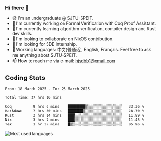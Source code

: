 ### Hi there 👋

<!--
**definfo/definfo** is a ✨ _special_ ✨ repository because its `README.md` (this file) appears on your GitHub profile.

Here are some ideas to get you started:

- 🔭 I’m currently working on ...
- 🌱 I’m currently learning ...
- 👯 I’m looking to collaborate on ...
- 🤔 I’m looking for help with ...
- 💬 Ask me about ...
- 📫 How to reach me: ...
- 😄 Pronouns: ...
- ⚡ Fun fact: ...
-->

- 😼 I'm an undergraduate @ SJTU-SPEIT.
- 🔭 I'm currently working on Formal Verification with Coq Proof Assistant.
- 🌱 I'm currently learning algorithm verification, compiler design and Rust dev skills.
- 👯 I'm looking to collaborate on NixOS contribution.
- 🤔 I'm looking for SDE internship.
- 💬 Working languages: 中文(普通话), English, Français. Feel free to ask me anything about SJTU-SPEIT.
- 📫 How to reach me via e-mail: hjsdbb1@gmail.com

## Coding Stats

<!--START_SECTION:waka-->

```txt
From: 18 March 2025 - To: 25 March 2025

Total Time: 27 hrs 16 mins

Coq          9 hrs 6 mins    ████████▒░░░░░░░░░░░░░░░░   33.36 %
Markdown     7 hrs 50 mins   ███████▒░░░░░░░░░░░░░░░░░   28.70 %
Rust         3 hrs 14 mins   ███░░░░░░░░░░░░░░░░░░░░░░   11.89 %
Nix          3 hrs 7 mins    ███░░░░░░░░░░░░░░░░░░░░░░   11.45 %
TeX          1 hr 37 mins    █▒░░░░░░░░░░░░░░░░░░░░░░░   05.96 %
```

<!--END_SECTION:waka-->

![Most used languages](https://github-readme-stats.vercel.app/api/top-langs/?username=definfo&layout=donut&theme=dracula&exclude_repo=xv6-labs-2023)

